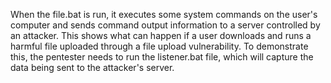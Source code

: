 When the file.bat is run, it executes some system commands on the user's computer and sends command output information to a server controlled by an attacker. This shows what can happen if a user downloads and runs a harmful file uploaded through a file upload vulnerability. To demonstrate this, the pentester needs to run the listener.bat file, which will capture the data being sent to the attacker's server.
